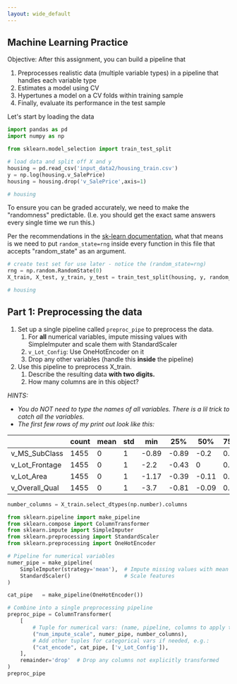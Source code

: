 ```yaml
---
layout: wide_default
---  
```

## Machine Learning Practice

Objective: After this assignment, you can build a pipeline that
1. Preprocesses realistic data (multiple variable types) in a pipeline that handles each variable type
1. Estimates a model using CV
1. Hypertunes a model on a CV folds within training sample
1. Finally, evaluate its performance in the test sample

Let's start by loading the data


```python
import pandas as pd
import numpy as np

from sklearn.model_selection import train_test_split

# load data and split off X and y
housing = pd.read_csv('input_data2/housing_train.csv')
y = np.log(housing.v_SalePrice)
housing = housing.drop('v_SalePrice',axis=1)
```


```python
# housing
```

To ensure you can be graded accurately, we need to make the "randomness" predictable. (I.e. you should get the exact same answers every single time we run this.)

Per the recommendations in the [sk-learn documentation](https://scikit-learn.org/stable/common_pitfalls.html#general-recommendations), what that means is we need to put `random_state=rng` inside every function in this file that accepts "random_state" as an argument.



```python
# create test set for use later - notice the (random_state=rng)
rng = np.random.RandomState(0)
X_train, X_test, y_train, y_test = train_test_split(housing, y, random_state=rng)
```


```python
# housing
```

## Part 1: Preprocessing the data

1. Set up a single pipeline called `preproc_pipe` to preprocess the data.
    1. For **all** numerical variables, impute missing values with SimpleImputer and scale them with StandardScaler
    1. `v_Lot_Config`: Use OneHotEncoder on it 
    1. Drop any other variables (handle this **inside** the pipeline)
1. Use this pipeline to preprocess X_train. 
    1. Describe the resulting data **with two digits.**
    1. How many columns are in this object?

_HINTS:_
- _You do NOT need to type the names of all variables. There is a lil trick to catch all the variables._
- _The first few rows of my print out look like this:_

| | count | mean | std | min  | 25%  | 50% |  75% |  max
| --- | --- | --- | ---  | ---  | --- |  --- |  --- |  ---
|  v_MS_SubClass | 1455 | 0 | 1 | -0.89 | -0.89 | -0.2 | 0.26 | 3.03
|  v_Lot_Frontage | 1455 | 0 | 1 | -2.2 | -0.43 | 0 | 0.39 | 11.07
|  v_Lot_Area  | 1455 | 0 | 1 | -1.17 | -0.39 | -0.11 | 0.19 | 20.68
| v_Overall_Qual | 1455 | 0 | 1 | -3.7 | -0.81 | -0.09 | 0.64 | 2.8


```python
number_columns = X_train.select_dtypes(np.number).columns
```


```python
from sklearn.pipeline import make_pipeline
from sklearn.compose import ColumnTransformer
from sklearn.impute import SimpleImputer
from sklearn.preprocessing import StandardScaler
from sklearn.preprocessing import OneHotEncoder

# Pipeline for numerical variables
numer_pipe = make_pipeline(
    SimpleImputer(strategy='mean'),  # Impute missing values with mean
    StandardScaler()                 # Scale features
)

cat_pipe   = make_pipeline(OneHotEncoder())

# Combine into a single preprocessing pipeline
preproc_pipe = ColumnTransformer(
    [
        # Tuple for numerical vars: (name, pipeline, columns to apply to)
        ("num_impute_scale", numer_pipe, number_columns),
        # Add other tuples for categorical vars if needed, e.g.:
        ("cat_encode", cat_pipe, ['v_Lot_Config']),
    ],
    remainder='drop'  # Drop any columns not explicitly transformed
)
preproc_pipe
```




<style>#sk-container-id-1 {color: black;}#sk-container-id-1 pre{padding: 0;}#sk-container-id-1 div.sk-toggleable {background-color: white;}#sk-container-id-1 label.sk-toggleable__label {cursor: pointer;display: block;width: 100%;margin-bottom: 0;padding: 0.3em;box-sizing: border-box;text-align: center;}#sk-container-id-1 label.sk-toggleable__label-arrow:before {content: "▸";float: left;margin-right: 0.25em;color: #696969;}#sk-container-id-1 label.sk-toggleable__label-arrow:hover:before {color: black;}#sk-container-id-1 div.sk-estimator:hover label.sk-toggleable__label-arrow:before {color: black;}#sk-container-id-1 div.sk-toggleable__content {max-height: 0;max-width: 0;overflow: hidden;text-align: left;background-color: #f0f8ff;}#sk-container-id-1 div.sk-toggleable__content pre {margin: 0.2em;color: black;border-radius: 0.25em;background-color: #f0f8ff;}#sk-container-id-1 input.sk-toggleable__control:checked~div.sk-toggleable__content {max-height: 200px;max-width: 100%;overflow: auto;}#sk-container-id-1 input.sk-toggleable__control:checked~label.sk-toggleable__label-arrow:before {content: "▾";}#sk-container-id-1 div.sk-estimator input.sk-toggleable__control:checked~label.sk-toggleable__label {background-color: #d4ebff;}#sk-container-id-1 div.sk-label input.sk-toggleable__control:checked~label.sk-toggleable__label {background-color: #d4ebff;}#sk-container-id-1 input.sk-hidden--visually {border: 0;clip: rect(1px 1px 1px 1px);clip: rect(1px, 1px, 1px, 1px);height: 1px;margin: -1px;overflow: hidden;padding: 0;position: absolute;width: 1px;}#sk-container-id-1 div.sk-estimator {font-family: monospace;background-color: #f0f8ff;border: 1px dotted black;border-radius: 0.25em;box-sizing: border-box;margin-bottom: 0.5em;}#sk-container-id-1 div.sk-estimator:hover {background-color: #d4ebff;}#sk-container-id-1 div.sk-parallel-item::after {content: "";width: 100%;border-bottom: 1px solid gray;flex-grow: 1;}#sk-container-id-1 div.sk-label:hover label.sk-toggleable__label {background-color: #d4ebff;}#sk-container-id-1 div.sk-serial::before {content: "";position: absolute;border-left: 1px solid gray;box-sizing: border-box;top: 0;bottom: 0;left: 50%;z-index: 0;}#sk-container-id-1 div.sk-serial {display: flex;flex-direction: column;align-items: center;background-color: white;padding-right: 0.2em;padding-left: 0.2em;position: relative;}#sk-container-id-1 div.sk-item {position: relative;z-index: 1;}#sk-container-id-1 div.sk-parallel {display: flex;align-items: stretch;justify-content: center;background-color: white;position: relative;}#sk-container-id-1 div.sk-item::before, #sk-container-id-1 div.sk-parallel-item::before {content: "";position: absolute;border-left: 1px solid gray;box-sizing: border-box;top: 0;bottom: 0;left: 50%;z-index: -1;}#sk-container-id-1 div.sk-parallel-item {display: flex;flex-direction: column;z-index: 1;position: relative;background-color: white;}#sk-container-id-1 div.sk-parallel-item:first-child::after {align-self: flex-end;width: 50%;}#sk-container-id-1 div.sk-parallel-item:last-child::after {align-self: flex-start;width: 50%;}#sk-container-id-1 div.sk-parallel-item:only-child::after {width: 0;}#sk-container-id-1 div.sk-dashed-wrapped {border: 1px dashed gray;margin: 0 0.4em 0.5em 0.4em;box-sizing: border-box;padding-bottom: 0.4em;background-color: white;}#sk-container-id-1 div.sk-label label {font-family: monospace;font-weight: bold;display: inline-block;line-height: 1.2em;}#sk-container-id-1 div.sk-label-container {text-align: center;}#sk-container-id-1 div.sk-container {/* jupyter's `normalize.less` sets `[hidden] { display: none; }` but bootstrap.min.css set `[hidden] { display: none !important; }` so we also need the `!important` here to be able to override the default hidden behavior on the sphinx rendered scikit-learn.org. See: https://github.com/scikit-learn/scikit-learn/issues/21755 */display: inline-block !important;position: relative;}#sk-container-id-1 div.sk-text-repr-fallback {display: none;}</style><div id="sk-container-id-1" class="sk-top-container"><div class="sk-text-repr-fallback"><pre>ColumnTransformer(transformers=[(&#x27;num_impute_scale&#x27;,
                                 Pipeline(steps=[(&#x27;simpleimputer&#x27;,
                                                  SimpleImputer()),
                                                 (&#x27;standardscaler&#x27;,
                                                  StandardScaler())]),
                                 Index([&#x27;v_MS_SubClass&#x27;, &#x27;v_Lot_Frontage&#x27;, &#x27;v_Lot_Area&#x27;, &#x27;v_Overall_Qual&#x27;,
       &#x27;v_Overall_Cond&#x27;, &#x27;v_Year_Built&#x27;, &#x27;v_Year_Remod/Add&#x27;, &#x27;v_Mas_Vnr_Area&#x27;,
       &#x27;v_BsmtFin_SF_1&#x27;, &#x27;v_BsmtFin_SF_2&#x27;, &#x27;v_Bsmt_Unf_SF&#x27;, &#x27;v_Total_Bsmt_SF&#x27;,
       &#x27;v_1...
       &#x27;v_Bedroom_AbvGr&#x27;, &#x27;v_Kitchen_AbvGr&#x27;, &#x27;v_TotRms_AbvGrd&#x27;, &#x27;v_Fireplaces&#x27;,
       &#x27;v_Garage_Yr_Blt&#x27;, &#x27;v_Garage_Cars&#x27;, &#x27;v_Garage_Area&#x27;, &#x27;v_Wood_Deck_SF&#x27;,
       &#x27;v_Open_Porch_SF&#x27;, &#x27;v_Enclosed_Porch&#x27;, &#x27;v_3Ssn_Porch&#x27;, &#x27;v_Screen_Porch&#x27;,
       &#x27;v_Pool_Area&#x27;, &#x27;v_Misc_Val&#x27;, &#x27;v_Mo_Sold&#x27;, &#x27;v_Yr_Sold&#x27;],
      dtype=&#x27;object&#x27;)),
                                (&#x27;cat_encode&#x27;,
                                 Pipeline(steps=[(&#x27;onehotencoder&#x27;,
                                                  OneHotEncoder())]),
                                 [&#x27;v_Lot_Config&#x27;])])</pre><b>In a Jupyter environment, please rerun this cell to show the HTML representation or trust the notebook. <br />On GitHub, the HTML representation is unable to render, please try loading this page with nbviewer.org.</b></div><div class="sk-container" hidden><div class="sk-item sk-dashed-wrapped"><div class="sk-label-container"><div class="sk-label sk-toggleable"><input class="sk-toggleable__control sk-hidden--visually" id="sk-estimator-id-1" type="checkbox" ><label for="sk-estimator-id-1" class="sk-toggleable__label sk-toggleable__label-arrow">ColumnTransformer</label><div class="sk-toggleable__content"><pre>ColumnTransformer(transformers=[(&#x27;num_impute_scale&#x27;,
                                 Pipeline(steps=[(&#x27;simpleimputer&#x27;,
                                                  SimpleImputer()),
                                                 (&#x27;standardscaler&#x27;,
                                                  StandardScaler())]),
                                 Index([&#x27;v_MS_SubClass&#x27;, &#x27;v_Lot_Frontage&#x27;, &#x27;v_Lot_Area&#x27;, &#x27;v_Overall_Qual&#x27;,
       &#x27;v_Overall_Cond&#x27;, &#x27;v_Year_Built&#x27;, &#x27;v_Year_Remod/Add&#x27;, &#x27;v_Mas_Vnr_Area&#x27;,
       &#x27;v_BsmtFin_SF_1&#x27;, &#x27;v_BsmtFin_SF_2&#x27;, &#x27;v_Bsmt_Unf_SF&#x27;, &#x27;v_Total_Bsmt_SF&#x27;,
       &#x27;v_1...
       &#x27;v_Bedroom_AbvGr&#x27;, &#x27;v_Kitchen_AbvGr&#x27;, &#x27;v_TotRms_AbvGrd&#x27;, &#x27;v_Fireplaces&#x27;,
       &#x27;v_Garage_Yr_Blt&#x27;, &#x27;v_Garage_Cars&#x27;, &#x27;v_Garage_Area&#x27;, &#x27;v_Wood_Deck_SF&#x27;,
       &#x27;v_Open_Porch_SF&#x27;, &#x27;v_Enclosed_Porch&#x27;, &#x27;v_3Ssn_Porch&#x27;, &#x27;v_Screen_Porch&#x27;,
       &#x27;v_Pool_Area&#x27;, &#x27;v_Misc_Val&#x27;, &#x27;v_Mo_Sold&#x27;, &#x27;v_Yr_Sold&#x27;],
      dtype=&#x27;object&#x27;)),
                                (&#x27;cat_encode&#x27;,
                                 Pipeline(steps=[(&#x27;onehotencoder&#x27;,
                                                  OneHotEncoder())]),
                                 [&#x27;v_Lot_Config&#x27;])])</pre></div></div></div><div class="sk-parallel"><div class="sk-parallel-item"><div class="sk-item"><div class="sk-label-container"><div class="sk-label sk-toggleable"><input class="sk-toggleable__control sk-hidden--visually" id="sk-estimator-id-2" type="checkbox" ><label for="sk-estimator-id-2" class="sk-toggleable__label sk-toggleable__label-arrow">num_impute_scale</label><div class="sk-toggleable__content"><pre>Index([&#x27;v_MS_SubClass&#x27;, &#x27;v_Lot_Frontage&#x27;, &#x27;v_Lot_Area&#x27;, &#x27;v_Overall_Qual&#x27;,
       &#x27;v_Overall_Cond&#x27;, &#x27;v_Year_Built&#x27;, &#x27;v_Year_Remod/Add&#x27;, &#x27;v_Mas_Vnr_Area&#x27;,
       &#x27;v_BsmtFin_SF_1&#x27;, &#x27;v_BsmtFin_SF_2&#x27;, &#x27;v_Bsmt_Unf_SF&#x27;, &#x27;v_Total_Bsmt_SF&#x27;,
       &#x27;v_1st_Flr_SF&#x27;, &#x27;v_2nd_Flr_SF&#x27;, &#x27;v_Low_Qual_Fin_SF&#x27;, &#x27;v_Gr_Liv_Area&#x27;,
       &#x27;v_Bsmt_Full_Bath&#x27;, &#x27;v_Bsmt_Half_Bath&#x27;, &#x27;v_Full_Bath&#x27;, &#x27;v_Half_Bath&#x27;,
       &#x27;v_Bedroom_AbvGr&#x27;, &#x27;v_Kitchen_AbvGr&#x27;, &#x27;v_TotRms_AbvGrd&#x27;, &#x27;v_Fireplaces&#x27;,
       &#x27;v_Garage_Yr_Blt&#x27;, &#x27;v_Garage_Cars&#x27;, &#x27;v_Garage_Area&#x27;, &#x27;v_Wood_Deck_SF&#x27;,
       &#x27;v_Open_Porch_SF&#x27;, &#x27;v_Enclosed_Porch&#x27;, &#x27;v_3Ssn_Porch&#x27;, &#x27;v_Screen_Porch&#x27;,
       &#x27;v_Pool_Area&#x27;, &#x27;v_Misc_Val&#x27;, &#x27;v_Mo_Sold&#x27;, &#x27;v_Yr_Sold&#x27;],
      dtype=&#x27;object&#x27;)</pre></div></div></div><div class="sk-serial"><div class="sk-item"><div class="sk-serial"><div class="sk-item"><div class="sk-estimator sk-toggleable"><input class="sk-toggleable__control sk-hidden--visually" id="sk-estimator-id-3" type="checkbox" ><label for="sk-estimator-id-3" class="sk-toggleable__label sk-toggleable__label-arrow">SimpleImputer</label><div class="sk-toggleable__content"><pre>SimpleImputer()</pre></div></div></div><div class="sk-item"><div class="sk-estimator sk-toggleable"><input class="sk-toggleable__control sk-hidden--visually" id="sk-estimator-id-4" type="checkbox" ><label for="sk-estimator-id-4" class="sk-toggleable__label sk-toggleable__label-arrow">StandardScaler</label><div class="sk-toggleable__content"><pre>StandardScaler()</pre></div></div></div></div></div></div></div></div><div class="sk-parallel-item"><div class="sk-item"><div class="sk-label-container"><div class="sk-label sk-toggleable"><input class="sk-toggleable__control sk-hidden--visually" id="sk-estimator-id-5" type="checkbox" ><label for="sk-estimator-id-5" class="sk-toggleable__label sk-toggleable__label-arrow">cat_encode</label><div class="sk-toggleable__content"><pre>[&#x27;v_Lot_Config&#x27;]</pre></div></div></div><div class="sk-serial"><div class="sk-item"><div class="sk-serial"><div class="sk-item"><div class="sk-estimator sk-toggleable"><input class="sk-toggleable__control sk-hidden--visually" id="sk-estimator-id-6" type="checkbox" ><label for="sk-estimator-id-6" class="sk-toggleable__label sk-toggleable__label-arrow">OneHotEncoder</label><div class="sk-toggleable__content"><pre>OneHotEncoder()</pre></div></div></div></div></div></div></div></div></div></div></div></div>




```python
from df_after_transform import df_after_transform

preproc_df = df_after_transform(preproc_pipe,X_train)
print(f'There are {preproc_df.shape[1]} columns in the preprocessed data.')
preproc_df.describe().T.round(2)
```

    There are 41 columns in the preprocessed data.





<div>
<style scoped>
    .dataframe tbody tr th:only-of-type {
        vertical-align: middle;
    }

    .dataframe tbody tr th {
        vertical-align: top;
    }

    .dataframe thead th {
        text-align: right;
    }
</style>
<table border="1" class="dataframe">
  <thead>
    <tr style="text-align: right;">
      <th></th>
      <th>count</th>
      <th>mean</th>
      <th>std</th>
      <th>min</th>
      <th>25%</th>
      <th>50%</th>
      <th>75%</th>
      <th>max</th>
    </tr>
  </thead>
  <tbody>
    <tr>
      <th>v_MS_SubClass</th>
      <td>1455.0</td>
      <td>0.00</td>
      <td>1.00</td>
      <td>-0.89</td>
      <td>-0.89</td>
      <td>-0.20</td>
      <td>0.26</td>
      <td>3.03</td>
    </tr>
    <tr>
      <th>v_Lot_Frontage</th>
      <td>1455.0</td>
      <td>0.00</td>
      <td>1.00</td>
      <td>-2.20</td>
      <td>-0.43</td>
      <td>0.00</td>
      <td>0.39</td>
      <td>11.07</td>
    </tr>
    <tr>
      <th>v_Lot_Area</th>
      <td>1455.0</td>
      <td>0.00</td>
      <td>1.00</td>
      <td>-1.17</td>
      <td>-0.39</td>
      <td>-0.11</td>
      <td>0.19</td>
      <td>20.68</td>
    </tr>
    <tr>
      <th>v_Overall_Qual</th>
      <td>1455.0</td>
      <td>0.00</td>
      <td>1.00</td>
      <td>-3.70</td>
      <td>-0.81</td>
      <td>-0.09</td>
      <td>0.64</td>
      <td>2.80</td>
    </tr>
    <tr>
      <th>v_Overall_Cond</th>
      <td>1455.0</td>
      <td>0.00</td>
      <td>1.00</td>
      <td>-4.30</td>
      <td>-0.53</td>
      <td>-0.53</td>
      <td>0.41</td>
      <td>3.24</td>
    </tr>
    <tr>
      <th>v_Year_Built</th>
      <td>1455.0</td>
      <td>-0.00</td>
      <td>1.00</td>
      <td>-3.08</td>
      <td>-0.62</td>
      <td>0.05</td>
      <td>0.98</td>
      <td>1.22</td>
    </tr>
    <tr>
      <th>v_Year_Remod/Add</th>
      <td>1455.0</td>
      <td>0.00</td>
      <td>1.00</td>
      <td>-1.63</td>
      <td>-0.91</td>
      <td>0.43</td>
      <td>0.96</td>
      <td>1.20</td>
    </tr>
    <tr>
      <th>v_Mas_Vnr_Area</th>
      <td>1455.0</td>
      <td>0.00</td>
      <td>1.00</td>
      <td>-0.57</td>
      <td>-0.57</td>
      <td>-0.57</td>
      <td>0.33</td>
      <td>7.87</td>
    </tr>
    <tr>
      <th>v_BsmtFin_SF_1</th>
      <td>1455.0</td>
      <td>0.00</td>
      <td>1.00</td>
      <td>-0.96</td>
      <td>-0.96</td>
      <td>-0.16</td>
      <td>0.65</td>
      <td>11.20</td>
    </tr>
    <tr>
      <th>v_BsmtFin_SF_2</th>
      <td>1455.0</td>
      <td>0.00</td>
      <td>1.00</td>
      <td>-0.29</td>
      <td>-0.29</td>
      <td>-0.29</td>
      <td>-0.29</td>
      <td>8.29</td>
    </tr>
    <tr>
      <th>v_Bsmt_Unf_SF</th>
      <td>1455.0</td>
      <td>0.00</td>
      <td>1.00</td>
      <td>-1.28</td>
      <td>-0.77</td>
      <td>-0.23</td>
      <td>0.55</td>
      <td>3.58</td>
    </tr>
    <tr>
      <th>v_Total_Bsmt_SF</th>
      <td>1455.0</td>
      <td>0.00</td>
      <td>1.00</td>
      <td>-2.39</td>
      <td>-0.59</td>
      <td>-0.14</td>
      <td>0.55</td>
      <td>11.35</td>
    </tr>
    <tr>
      <th>v_1st_Flr_SF</th>
      <td>1455.0</td>
      <td>-0.00</td>
      <td>1.00</td>
      <td>-2.07</td>
      <td>-0.68</td>
      <td>-0.19</td>
      <td>0.55</td>
      <td>9.76</td>
    </tr>
    <tr>
      <th>v_2nd_Flr_SF</th>
      <td>1455.0</td>
      <td>-0.00</td>
      <td>1.00</td>
      <td>-0.78</td>
      <td>-0.78</td>
      <td>-0.78</td>
      <td>0.85</td>
      <td>3.98</td>
    </tr>
    <tr>
      <th>v_Low_Qual_Fin_SF</th>
      <td>1455.0</td>
      <td>0.00</td>
      <td>1.00</td>
      <td>-0.09</td>
      <td>-0.09</td>
      <td>-0.09</td>
      <td>-0.09</td>
      <td>14.09</td>
    </tr>
    <tr>
      <th>v_Gr_Liv_Area</th>
      <td>1455.0</td>
      <td>-0.00</td>
      <td>1.00</td>
      <td>-2.23</td>
      <td>-0.72</td>
      <td>-0.14</td>
      <td>0.43</td>
      <td>7.82</td>
    </tr>
    <tr>
      <th>v_Bsmt_Full_Bath</th>
      <td>1455.0</td>
      <td>-0.00</td>
      <td>1.00</td>
      <td>-0.82</td>
      <td>-0.82</td>
      <td>-0.82</td>
      <td>1.11</td>
      <td>3.04</td>
    </tr>
    <tr>
      <th>v_Bsmt_Half_Bath</th>
      <td>1455.0</td>
      <td>-0.00</td>
      <td>1.00</td>
      <td>-0.24</td>
      <td>-0.24</td>
      <td>-0.24</td>
      <td>-0.24</td>
      <td>7.94</td>
    </tr>
    <tr>
      <th>v_Full_Bath</th>
      <td>1455.0</td>
      <td>0.00</td>
      <td>1.00</td>
      <td>-2.84</td>
      <td>-1.03</td>
      <td>0.78</td>
      <td>0.78</td>
      <td>2.59</td>
    </tr>
    <tr>
      <th>v_Half_Bath</th>
      <td>1455.0</td>
      <td>0.00</td>
      <td>1.00</td>
      <td>-0.76</td>
      <td>-0.76</td>
      <td>-0.76</td>
      <td>1.25</td>
      <td>3.26</td>
    </tr>
    <tr>
      <th>v_Bedroom_AbvGr</th>
      <td>1455.0</td>
      <td>0.00</td>
      <td>1.00</td>
      <td>-3.51</td>
      <td>-1.07</td>
      <td>0.15</td>
      <td>0.15</td>
      <td>6.24</td>
    </tr>
    <tr>
      <th>v_Kitchen_AbvGr</th>
      <td>1455.0</td>
      <td>-0.00</td>
      <td>1.00</td>
      <td>-5.17</td>
      <td>-0.19</td>
      <td>-0.19</td>
      <td>-0.19</td>
      <td>4.78</td>
    </tr>
    <tr>
      <th>v_TotRms_AbvGrd</th>
      <td>1455.0</td>
      <td>-0.00</td>
      <td>1.00</td>
      <td>-2.83</td>
      <td>-0.93</td>
      <td>-0.30</td>
      <td>0.33</td>
      <td>5.39</td>
    </tr>
    <tr>
      <th>v_Fireplaces</th>
      <td>1455.0</td>
      <td>-0.00</td>
      <td>1.00</td>
      <td>-0.94</td>
      <td>-0.94</td>
      <td>0.63</td>
      <td>0.63</td>
      <td>5.32</td>
    </tr>
    <tr>
      <th>v_Garage_Yr_Blt</th>
      <td>1455.0</td>
      <td>-0.00</td>
      <td>1.00</td>
      <td>-3.41</td>
      <td>-0.67</td>
      <td>0.00</td>
      <td>0.97</td>
      <td>1.22</td>
    </tr>
    <tr>
      <th>v_Garage_Cars</th>
      <td>1455.0</td>
      <td>-0.00</td>
      <td>1.00</td>
      <td>-2.34</td>
      <td>-1.03</td>
      <td>0.28</td>
      <td>0.28</td>
      <td>2.91</td>
    </tr>
    <tr>
      <th>v_Garage_Area</th>
      <td>1455.0</td>
      <td>-0.00</td>
      <td>1.00</td>
      <td>-2.20</td>
      <td>-0.69</td>
      <td>0.01</td>
      <td>0.46</td>
      <td>4.65</td>
    </tr>
    <tr>
      <th>v_Wood_Deck_SF</th>
      <td>1455.0</td>
      <td>0.00</td>
      <td>1.00</td>
      <td>-0.74</td>
      <td>-0.74</td>
      <td>-0.74</td>
      <td>0.59</td>
      <td>10.54</td>
    </tr>
    <tr>
      <th>v_Open_Porch_SF</th>
      <td>1455.0</td>
      <td>-0.00</td>
      <td>1.00</td>
      <td>-0.71</td>
      <td>-0.71</td>
      <td>-0.31</td>
      <td>0.32</td>
      <td>7.67</td>
    </tr>
    <tr>
      <th>v_Enclosed_Porch</th>
      <td>1455.0</td>
      <td>-0.00</td>
      <td>1.00</td>
      <td>-0.36</td>
      <td>-0.36</td>
      <td>-0.36</td>
      <td>-0.36</td>
      <td>9.33</td>
    </tr>
    <tr>
      <th>v_3Ssn_Porch</th>
      <td>1455.0</td>
      <td>0.00</td>
      <td>1.00</td>
      <td>-0.09</td>
      <td>-0.09</td>
      <td>-0.09</td>
      <td>-0.09</td>
      <td>19.74</td>
    </tr>
    <tr>
      <th>v_Screen_Porch</th>
      <td>1455.0</td>
      <td>-0.00</td>
      <td>1.00</td>
      <td>-0.29</td>
      <td>-0.29</td>
      <td>-0.29</td>
      <td>-0.29</td>
      <td>9.69</td>
    </tr>
    <tr>
      <th>v_Pool_Area</th>
      <td>1455.0</td>
      <td>-0.00</td>
      <td>1.00</td>
      <td>-0.08</td>
      <td>-0.08</td>
      <td>-0.08</td>
      <td>-0.08</td>
      <td>17.05</td>
    </tr>
    <tr>
      <th>v_Misc_Val</th>
      <td>1455.0</td>
      <td>-0.00</td>
      <td>1.00</td>
      <td>-0.09</td>
      <td>-0.09</td>
      <td>-0.09</td>
      <td>-0.09</td>
      <td>24.19</td>
    </tr>
    <tr>
      <th>v_Mo_Sold</th>
      <td>1455.0</td>
      <td>-0.00</td>
      <td>1.00</td>
      <td>-2.03</td>
      <td>-0.55</td>
      <td>-0.18</td>
      <td>0.56</td>
      <td>2.04</td>
    </tr>
    <tr>
      <th>v_Yr_Sold</th>
      <td>1455.0</td>
      <td>-0.00</td>
      <td>1.00</td>
      <td>-1.24</td>
      <td>-1.24</td>
      <td>0.00</td>
      <td>1.25</td>
      <td>1.25</td>
    </tr>
    <tr>
      <th>v_Lot_Config_Corner</th>
      <td>1455.0</td>
      <td>0.18</td>
      <td>0.38</td>
      <td>0.00</td>
      <td>0.00</td>
      <td>0.00</td>
      <td>0.00</td>
      <td>1.00</td>
    </tr>
    <tr>
      <th>v_Lot_Config_CulDSac</th>
      <td>1455.0</td>
      <td>0.06</td>
      <td>0.24</td>
      <td>0.00</td>
      <td>0.00</td>
      <td>0.00</td>
      <td>0.00</td>
      <td>1.00</td>
    </tr>
    <tr>
      <th>v_Lot_Config_FR2</th>
      <td>1455.0</td>
      <td>0.02</td>
      <td>0.15</td>
      <td>0.00</td>
      <td>0.00</td>
      <td>0.00</td>
      <td>0.00</td>
      <td>1.00</td>
    </tr>
    <tr>
      <th>v_Lot_Config_FR3</th>
      <td>1455.0</td>
      <td>0.01</td>
      <td>0.08</td>
      <td>0.00</td>
      <td>0.00</td>
      <td>0.00</td>
      <td>0.00</td>
      <td>1.00</td>
    </tr>
    <tr>
      <th>v_Lot_Config_Inside</th>
      <td>1455.0</td>
      <td>0.73</td>
      <td>0.44</td>
      <td>0.00</td>
      <td>0.00</td>
      <td>1.00</td>
      <td>1.00</td>
      <td>1.00</td>
    </tr>
  </tbody>
</table>
</div>



## Part 2: Estimating one model

_Note: A Lasso model is basically OLS, but it pushes some coefficients to zero. Read more in the `sklearn` User Guide._

1. Report the mean test score (**show 5 digits**) when you use cross validation on a Lasso Model (after using the preprocessor from Part 1) with
    - alpha = 0.3, 
    - CV uses 10 `KFold`s
    - R$^2$ scoring 
1. Now, still using CV with 10 `KFold`s and R$^2$ scoring, let's find the optimal alpha for the lasso model. You should optimize the alpha out to the exact fifth digit that yields the highest R2. 
    1. According to the CV function, what alpha leads to the highest _average_ R2 across the validation/test folds? (**Show 5 digits.**)
    1. What is the mean test score in the CV output for that alpha?  (**Show 5 digits.**)
    1. After fitting your optimal model on **all** of X_train, how many of the variables did it select? (Meaning: How many coefficients aren't zero?)
    3. After fitting your optimal model on **all** of X_train, report the 5 highest  _non-zero_ coefficients (Show the names of the variables and the value of the coefficients.)
    4. After fitting your optimal model on **all** of X_train, report the 5 lowest _non-zero_ coefficients (Show the names of the variables and the value of the coefficients.)
    5. After fitting your optimal model on **all** of X_train, now use your predicted coefficients on the test ("holdout") set! What's the R2?


```python
from sklearn.model_selection import KFold, cross_validate, GridSearchCV
from sklearn.pipeline import Pipeline
from sklearn.linear_model import Lasso

lasso_pipe = Pipeline([
    ('preprocessor', preproc_pipe),  
    ('model', Lasso(alpha=0.3))     #Alpha = 0.3
])

#10-fold cross-validation with R2 scoring
scores = cross_validate(lasso_pipe,
                       X_train, 
                       y_train,
                       cv=10,              
                       scoring='r2',        
                       return_train_score=False)  

mean_test_score = np.mean(scores['test_score'])
print(f"Mean test R² score: {mean_test_score:.5f}")
```

    Mean test R² score: 0.08666



```python
lasso_pipe = Pipeline([
    ('preprocessor', preproc_pipe),  
    ('model', Lasso(max_iter=10000)) 
])

alphas = np.logspace(-4, 2, 1000)  

# Grid search
grid_search = GridSearchCV(
    estimator=lasso_pipe,
    param_grid={'model__alpha': alphas},
    cv=10,
    scoring='r2',
    n_jobs=-1  
)

# Fit the grid search
grid_search.fit(X_train, y_train)

best_alpha = grid_search.best_params_['model__alpha']
best_score = grid_search.best_score_

print(f"Alpha: {best_alpha:.5f}")
print(f"Mean test R² score at optimal alpha: {best_score:.5f}")
```

    Alpha: 0.00769
    Mean test R² score at optimal alpha: 0.83108



```python
#Make and fit pipeline
optimal_lasso = Pipeline([
    ('preprocessor', preproc_pipe), 
    ('model', Lasso(alpha=best_alpha, max_iter=10000))  # Useb optimal alpha
])

optimal_lasso.fit(X_train, y_train)
# Get coefficients from Lasso
lasso_coefs = optimal_lasso.named_steps['model'].coef_

# Count non-zero coefficients
num_selected_vars = np.sum(lasso_coefs != 0)

print(f"Number of Non-Zero Variables: {num_selected_vars}")
```

    Number of Non-Zero Variables: 21



```python
# Optimal model from the pipeline
optimal_model = optimal_lasso.named_steps['model']
feature_names = optimal_lasso.named_steps['preprocessor'].get_feature_names_out()

# Df with the coefficients
coef_df = pd.DataFrame({
    'feature': feature_names,
    'coefficient': optimal_model.coef_
})

# Filter for top 5 non-zero coefficients 
non_zero_coefs = coef_df[coef_df['coefficient'] != 0].copy()
non_zero_coefs['abs_coef'] = non_zero_coefs['coefficient'].abs()
top_5 = non_zero_coefs.sort_values('abs_coef', ascending=False).head(5)

print("5 highest non-zero coefficients:")
top_5.apply(lambda row: print(f"{row['feature']}: {row['coefficient']:.5f}"), axis=1)
```

    5 highest non-zero coefficients:
    num_impute_scale__v_Overall_Qual: 0.13445
    num_impute_scale__v_Gr_Liv_Area: 0.09828
    num_impute_scale__v_Year_Built: 0.06629
    num_impute_scale__v_Garage_Cars: 0.04761
    num_impute_scale__v_Overall_Cond: 0.03576





    3     None
    15    None
    5     None
    25    None
    4     None
    dtype: object




```python
# Filter for bottom 5 non-zero coefficients 
bottom_5 = (coef_df[coef_df['coefficient'] != 0]
            .assign(abs_coef=lambda df: df['coefficient'].abs())
            .nsmallest(5, 'abs_coef'))

print("5 smallest non-zero coefficients:")
bottom_5.apply(lambda row: print(f"{row['feature']}: {row['coefficient']:.5f}"), axis=1)
```

    5 smallest non-zero coefficients:
    num_impute_scale__v_Pool_Area: -0.00246
    num_impute_scale__v_Bedroom_AbvGr: 0.00395
    num_impute_scale__v_Kitchen_AbvGr: -0.00403
    num_impute_scale__v_BsmtFin_SF_1: 0.00427
    num_impute_scale__v_1st_Flr_SF: 0.00507





    32    None
    20    None
    21    None
    8     None
    12    None
    dtype: object




```python
best_model = grid_search.best_estimator_

# Refit the data
best_model.fit(X_train, y_train)

test_r2 = best_model.score(X_test, y_test)
print(f"R² score: {test_r2:.5f}")

```

    R² score: 0.86548


## Part 3: Optimizing and estimating your own model

You can walk! Let's try to run! The next skill level is trying more models and picking your favorite. 

Read this whole section before starting!  

1. Output 1: Build a pipeline with these 3 steps and **display the pipeline** 
    1. step 1: preprocessing: possible preprocessing things you can try include imputation, scaling numerics, outlier handling, encoding categoricals, and feature creation (polynomial transformations / interactions) 
    1. step 2: feature "selection": [Either selectKbest, RFEcv, or PCA](https://scikit-learn.org/stable/modules/feature_selection.html#feature-selection)
    1. step 3: model estimation: [e.g. a linear model](https://scikit-learn.org/stable/modules/classes.html#module-sklearn.linear_model) or an [ensemble model like HistGradientBoostingRegressor](https://scikit-learn.org/stable/modules/ensemble.html#histogram-based-gradient-boosting)
1. Pick two hyperparameters to optimize: Both of the hyperparameters you optimize should be **numeric** in nature (i.e. not median vs mean in the imputation step). Pick parameters you think will matter the most to improve predictions. 
    - Put those parameters into a grid search and run it. 
1. Output 2: Describe what each of the two parameters you chose is/does, and why you thought it was important/useful to optimize it.
1. Output 3: Plot the average (on the y-axis) and STD (on the x-axis) of the CV test scores from your grid search for 25+ models you've considered. Highlight in red the dot corresponding to the model **you** prefer from this set of options, and **in the figure somewhere,** list the parameters that red dot's model uses. 
    - Your plot should show at least 25 _**total**_ combinations.
    - You'll try far more than 25 combinations to find your preferred model. You don't need to report them all.
1. Output 4: Tell us the set of possible values for each parameter that were reported in the last figure.
    - For example: "Param 1 could be 0.1, 0.2, 0.3, 0.4, and 0.5. Param 2 could be 0.1, 0.2, 0.3, 0.4, and 0.5." Note: Use the name of the parameter in your write up, don't call it "Param 1".
    - Adjust your gridsearch as needed so that your preferred model doesn't use a hyperparameter whose value is the lowest or highest possible value for that parameter. Meaning: If the optimal is at the high or low end for a parameter, you've _probably_ not optimized it!
1. Output 5: Fit your pipeline on all of X_train using the optimal parameters you just found. Now use your predicted coefficients on the test ("holdout") set! **What's the R2 in the holdout sample with your optimized pipeline?**


```python
from sklearn.pipeline import Pipeline
from sklearn.compose import ColumnTransformer
from sklearn.impute import SimpleImputer
from sklearn.preprocessing import StandardScaler, OneHotEncoder
from sklearn.feature_selection import SelectKBest, f_regression, VarianceThreshold
from sklearn.linear_model import Ridge
from sklearn.model_selection import GridSearchCV
from sklearn import set_config

set_config(display='diagram')

numeric_features = X_train.select_dtypes(include=['int64', 'float64']).columns
categorical_features = X_train.select_dtypes(include=['object', 'category']).columns

# Preprocessing 
numeric_transformer = Pipeline(steps=[
    ('imputer', SimpleImputer(strategy='median')),# Numeric imputation
    ('scaler', StandardScaler()) # Numeric scaling
])

categorical_transformer = Pipeline(steps=[
    ('imputer', SimpleImputer(strategy='most_frequent')), # Categorical imputation
    ('encoder', OneHotEncoder(handle_unknown='ignore')) # Categorical encoding
])


preprocessor = ColumnTransformer(
    transformers=[
        ('num', numeric_transformer, numeric_features),
        ('cat', categorical_transformer, categorical_features)
    ])

# Create pipeline
pipe = Pipeline([
    ('preprocessor', preprocessor),
    ('constant_filter', VarianceThreshold(threshold=0.01)),
    ('feature_selection', SelectKBest(score_func=f_regression)),
    ('estimator', Ridge())
])

display(pipe)

# Create GridSearchCV 
grid_search = GridSearchCV(
    estimator=pipe,
    param_grid={},  
    cv=5,
    scoring='r2',
    n_jobs=-1,
    verbose=1
)
#Uses cross validation
grid_search.fit(X_train, y_train)

# Results
print(f"Average CV R2: {grid_search.best_score_:.5f}")
```


<style>#sk-container-id-2 {color: black;}#sk-container-id-2 pre{padding: 0;}#sk-container-id-2 div.sk-toggleable {background-color: white;}#sk-container-id-2 label.sk-toggleable__label {cursor: pointer;display: block;width: 100%;margin-bottom: 0;padding: 0.3em;box-sizing: border-box;text-align: center;}#sk-container-id-2 label.sk-toggleable__label-arrow:before {content: "▸";float: left;margin-right: 0.25em;color: #696969;}#sk-container-id-2 label.sk-toggleable__label-arrow:hover:before {color: black;}#sk-container-id-2 div.sk-estimator:hover label.sk-toggleable__label-arrow:before {color: black;}#sk-container-id-2 div.sk-toggleable__content {max-height: 0;max-width: 0;overflow: hidden;text-align: left;background-color: #f0f8ff;}#sk-container-id-2 div.sk-toggleable__content pre {margin: 0.2em;color: black;border-radius: 0.25em;background-color: #f0f8ff;}#sk-container-id-2 input.sk-toggleable__control:checked~div.sk-toggleable__content {max-height: 200px;max-width: 100%;overflow: auto;}#sk-container-id-2 input.sk-toggleable__control:checked~label.sk-toggleable__label-arrow:before {content: "▾";}#sk-container-id-2 div.sk-estimator input.sk-toggleable__control:checked~label.sk-toggleable__label {background-color: #d4ebff;}#sk-container-id-2 div.sk-label input.sk-toggleable__control:checked~label.sk-toggleable__label {background-color: #d4ebff;}#sk-container-id-2 input.sk-hidden--visually {border: 0;clip: rect(1px 1px 1px 1px);clip: rect(1px, 1px, 1px, 1px);height: 1px;margin: -1px;overflow: hidden;padding: 0;position: absolute;width: 1px;}#sk-container-id-2 div.sk-estimator {font-family: monospace;background-color: #f0f8ff;border: 1px dotted black;border-radius: 0.25em;box-sizing: border-box;margin-bottom: 0.5em;}#sk-container-id-2 div.sk-estimator:hover {background-color: #d4ebff;}#sk-container-id-2 div.sk-parallel-item::after {content: "";width: 100%;border-bottom: 1px solid gray;flex-grow: 1;}#sk-container-id-2 div.sk-label:hover label.sk-toggleable__label {background-color: #d4ebff;}#sk-container-id-2 div.sk-serial::before {content: "";position: absolute;border-left: 1px solid gray;box-sizing: border-box;top: 0;bottom: 0;left: 50%;z-index: 0;}#sk-container-id-2 div.sk-serial {display: flex;flex-direction: column;align-items: center;background-color: white;padding-right: 0.2em;padding-left: 0.2em;position: relative;}#sk-container-id-2 div.sk-item {position: relative;z-index: 1;}#sk-container-id-2 div.sk-parallel {display: flex;align-items: stretch;justify-content: center;background-color: white;position: relative;}#sk-container-id-2 div.sk-item::before, #sk-container-id-2 div.sk-parallel-item::before {content: "";position: absolute;border-left: 1px solid gray;box-sizing: border-box;top: 0;bottom: 0;left: 50%;z-index: -1;}#sk-container-id-2 div.sk-parallel-item {display: flex;flex-direction: column;z-index: 1;position: relative;background-color: white;}#sk-container-id-2 div.sk-parallel-item:first-child::after {align-self: flex-end;width: 50%;}#sk-container-id-2 div.sk-parallel-item:last-child::after {align-self: flex-start;width: 50%;}#sk-container-id-2 div.sk-parallel-item:only-child::after {width: 0;}#sk-container-id-2 div.sk-dashed-wrapped {border: 1px dashed gray;margin: 0 0.4em 0.5em 0.4em;box-sizing: border-box;padding-bottom: 0.4em;background-color: white;}#sk-container-id-2 div.sk-label label {font-family: monospace;font-weight: bold;display: inline-block;line-height: 1.2em;}#sk-container-id-2 div.sk-label-container {text-align: center;}#sk-container-id-2 div.sk-container {/* jupyter's `normalize.less` sets `[hidden] { display: none; }` but bootstrap.min.css set `[hidden] { display: none !important; }` so we also need the `!important` here to be able to override the default hidden behavior on the sphinx rendered scikit-learn.org. See: https://github.com/scikit-learn/scikit-learn/issues/21755 */display: inline-block !important;position: relative;}#sk-container-id-2 div.sk-text-repr-fallback {display: none;}</style><div id="sk-container-id-2" class="sk-top-container"><div class="sk-text-repr-fallback"><pre>Pipeline(steps=[(&#x27;preprocessor&#x27;,
                 ColumnTransformer(transformers=[(&#x27;num&#x27;,
                                                  Pipeline(steps=[(&#x27;imputer&#x27;,
                                                                   SimpleImputer(strategy=&#x27;median&#x27;)),
                                                                  (&#x27;scaler&#x27;,
                                                                   StandardScaler())]),
                                                  Index([&#x27;v_MS_SubClass&#x27;, &#x27;v_Lot_Frontage&#x27;, &#x27;v_Lot_Area&#x27;, &#x27;v_Overall_Qual&#x27;,
       &#x27;v_Overall_Cond&#x27;, &#x27;v_Year_Built&#x27;, &#x27;v_Year_Remod/Add&#x27;, &#x27;v_Mas_Vnr_Area&#x27;,
       &#x27;v_BsmtFin_SF_1&#x27;, &#x27;v_BsmtFin_SF_2&#x27;, &#x27;v_Bsmt_Unf_SF&#x27;,...
       &#x27;v_Fireplace_Qu&#x27;, &#x27;v_Garage_Type&#x27;, &#x27;v_Garage_Finish&#x27;, &#x27;v_Garage_Qual&#x27;,
       &#x27;v_Garage_Cond&#x27;, &#x27;v_Paved_Drive&#x27;, &#x27;v_Pool_QC&#x27;, &#x27;v_Fence&#x27;,
       &#x27;v_Misc_Feature&#x27;, &#x27;v_Sale_Type&#x27;, &#x27;v_Sale_Condition&#x27;],
      dtype=&#x27;object&#x27;))])),
                (&#x27;constant_filter&#x27;, VarianceThreshold(threshold=0.01)),
                (&#x27;feature_selection&#x27;,
                 SelectKBest(score_func=&lt;function f_regression at 0x151e3b240&gt;)),
                (&#x27;estimator&#x27;, Ridge())])</pre><b>In a Jupyter environment, please rerun this cell to show the HTML representation or trust the notebook. <br />On GitHub, the HTML representation is unable to render, please try loading this page with nbviewer.org.</b></div><div class="sk-container" hidden><div class="sk-item sk-dashed-wrapped"><div class="sk-label-container"><div class="sk-label sk-toggleable"><input class="sk-toggleable__control sk-hidden--visually" id="sk-estimator-id-7" type="checkbox" ><label for="sk-estimator-id-7" class="sk-toggleable__label sk-toggleable__label-arrow">Pipeline</label><div class="sk-toggleable__content"><pre>Pipeline(steps=[(&#x27;preprocessor&#x27;,
                 ColumnTransformer(transformers=[(&#x27;num&#x27;,
                                                  Pipeline(steps=[(&#x27;imputer&#x27;,
                                                                   SimpleImputer(strategy=&#x27;median&#x27;)),
                                                                  (&#x27;scaler&#x27;,
                                                                   StandardScaler())]),
                                                  Index([&#x27;v_MS_SubClass&#x27;, &#x27;v_Lot_Frontage&#x27;, &#x27;v_Lot_Area&#x27;, &#x27;v_Overall_Qual&#x27;,
       &#x27;v_Overall_Cond&#x27;, &#x27;v_Year_Built&#x27;, &#x27;v_Year_Remod/Add&#x27;, &#x27;v_Mas_Vnr_Area&#x27;,
       &#x27;v_BsmtFin_SF_1&#x27;, &#x27;v_BsmtFin_SF_2&#x27;, &#x27;v_Bsmt_Unf_SF&#x27;,...
       &#x27;v_Fireplace_Qu&#x27;, &#x27;v_Garage_Type&#x27;, &#x27;v_Garage_Finish&#x27;, &#x27;v_Garage_Qual&#x27;,
       &#x27;v_Garage_Cond&#x27;, &#x27;v_Paved_Drive&#x27;, &#x27;v_Pool_QC&#x27;, &#x27;v_Fence&#x27;,
       &#x27;v_Misc_Feature&#x27;, &#x27;v_Sale_Type&#x27;, &#x27;v_Sale_Condition&#x27;],
      dtype=&#x27;object&#x27;))])),
                (&#x27;constant_filter&#x27;, VarianceThreshold(threshold=0.01)),
                (&#x27;feature_selection&#x27;,
                 SelectKBest(score_func=&lt;function f_regression at 0x151e3b240&gt;)),
                (&#x27;estimator&#x27;, Ridge())])</pre></div></div></div><div class="sk-serial"><div class="sk-item sk-dashed-wrapped"><div class="sk-label-container"><div class="sk-label sk-toggleable"><input class="sk-toggleable__control sk-hidden--visually" id="sk-estimator-id-8" type="checkbox" ><label for="sk-estimator-id-8" class="sk-toggleable__label sk-toggleable__label-arrow">preprocessor: ColumnTransformer</label><div class="sk-toggleable__content"><pre>ColumnTransformer(transformers=[(&#x27;num&#x27;,
                                 Pipeline(steps=[(&#x27;imputer&#x27;,
                                                  SimpleImputer(strategy=&#x27;median&#x27;)),
                                                 (&#x27;scaler&#x27;, StandardScaler())]),
                                 Index([&#x27;v_MS_SubClass&#x27;, &#x27;v_Lot_Frontage&#x27;, &#x27;v_Lot_Area&#x27;, &#x27;v_Overall_Qual&#x27;,
       &#x27;v_Overall_Cond&#x27;, &#x27;v_Year_Built&#x27;, &#x27;v_Year_Remod/Add&#x27;, &#x27;v_Mas_Vnr_Area&#x27;,
       &#x27;v_BsmtFin_SF_1&#x27;, &#x27;v_BsmtFin_SF_2&#x27;, &#x27;v_Bsmt_Unf_SF&#x27;, &#x27;v_Total_Bsmt_SF&#x27;,
       &#x27;v_1st_Flr_SF&#x27;...
       &#x27;v_Foundation&#x27;, &#x27;v_Bsmt_Qual&#x27;, &#x27;v_Bsmt_Cond&#x27;, &#x27;v_Bsmt_Exposure&#x27;,
       &#x27;v_BsmtFin_Type_1&#x27;, &#x27;v_BsmtFin_Type_2&#x27;, &#x27;v_Heating&#x27;, &#x27;v_Heating_QC&#x27;,
       &#x27;v_Central_Air&#x27;, &#x27;v_Electrical&#x27;, &#x27;v_Kitchen_Qual&#x27;, &#x27;v_Functional&#x27;,
       &#x27;v_Fireplace_Qu&#x27;, &#x27;v_Garage_Type&#x27;, &#x27;v_Garage_Finish&#x27;, &#x27;v_Garage_Qual&#x27;,
       &#x27;v_Garage_Cond&#x27;, &#x27;v_Paved_Drive&#x27;, &#x27;v_Pool_QC&#x27;, &#x27;v_Fence&#x27;,
       &#x27;v_Misc_Feature&#x27;, &#x27;v_Sale_Type&#x27;, &#x27;v_Sale_Condition&#x27;],
      dtype=&#x27;object&#x27;))])</pre></div></div></div><div class="sk-parallel"><div class="sk-parallel-item"><div class="sk-item"><div class="sk-label-container"><div class="sk-label sk-toggleable"><input class="sk-toggleable__control sk-hidden--visually" id="sk-estimator-id-9" type="checkbox" ><label for="sk-estimator-id-9" class="sk-toggleable__label sk-toggleable__label-arrow">num</label><div class="sk-toggleable__content"><pre>Index([&#x27;v_MS_SubClass&#x27;, &#x27;v_Lot_Frontage&#x27;, &#x27;v_Lot_Area&#x27;, &#x27;v_Overall_Qual&#x27;,
       &#x27;v_Overall_Cond&#x27;, &#x27;v_Year_Built&#x27;, &#x27;v_Year_Remod/Add&#x27;, &#x27;v_Mas_Vnr_Area&#x27;,
       &#x27;v_BsmtFin_SF_1&#x27;, &#x27;v_BsmtFin_SF_2&#x27;, &#x27;v_Bsmt_Unf_SF&#x27;, &#x27;v_Total_Bsmt_SF&#x27;,
       &#x27;v_1st_Flr_SF&#x27;, &#x27;v_2nd_Flr_SF&#x27;, &#x27;v_Low_Qual_Fin_SF&#x27;, &#x27;v_Gr_Liv_Area&#x27;,
       &#x27;v_Bsmt_Full_Bath&#x27;, &#x27;v_Bsmt_Half_Bath&#x27;, &#x27;v_Full_Bath&#x27;, &#x27;v_Half_Bath&#x27;,
       &#x27;v_Bedroom_AbvGr&#x27;, &#x27;v_Kitchen_AbvGr&#x27;, &#x27;v_TotRms_AbvGrd&#x27;, &#x27;v_Fireplaces&#x27;,
       &#x27;v_Garage_Yr_Blt&#x27;, &#x27;v_Garage_Cars&#x27;, &#x27;v_Garage_Area&#x27;, &#x27;v_Wood_Deck_SF&#x27;,
       &#x27;v_Open_Porch_SF&#x27;, &#x27;v_Enclosed_Porch&#x27;, &#x27;v_3Ssn_Porch&#x27;, &#x27;v_Screen_Porch&#x27;,
       &#x27;v_Pool_Area&#x27;, &#x27;v_Misc_Val&#x27;, &#x27;v_Mo_Sold&#x27;, &#x27;v_Yr_Sold&#x27;],
      dtype=&#x27;object&#x27;)</pre></div></div></div><div class="sk-serial"><div class="sk-item"><div class="sk-serial"><div class="sk-item"><div class="sk-estimator sk-toggleable"><input class="sk-toggleable__control sk-hidden--visually" id="sk-estimator-id-10" type="checkbox" ><label for="sk-estimator-id-10" class="sk-toggleable__label sk-toggleable__label-arrow">SimpleImputer</label><div class="sk-toggleable__content"><pre>SimpleImputer(strategy=&#x27;median&#x27;)</pre></div></div></div><div class="sk-item"><div class="sk-estimator sk-toggleable"><input class="sk-toggleable__control sk-hidden--visually" id="sk-estimator-id-11" type="checkbox" ><label for="sk-estimator-id-11" class="sk-toggleable__label sk-toggleable__label-arrow">StandardScaler</label><div class="sk-toggleable__content"><pre>StandardScaler()</pre></div></div></div></div></div></div></div></div><div class="sk-parallel-item"><div class="sk-item"><div class="sk-label-container"><div class="sk-label sk-toggleable"><input class="sk-toggleable__control sk-hidden--visually" id="sk-estimator-id-12" type="checkbox" ><label for="sk-estimator-id-12" class="sk-toggleable__label sk-toggleable__label-arrow">cat</label><div class="sk-toggleable__content"><pre>Index([&#x27;parcel&#x27;, &#x27;v_MS_Zoning&#x27;, &#x27;v_Street&#x27;, &#x27;v_Alley&#x27;, &#x27;v_Lot_Shape&#x27;,
       &#x27;v_Land_Contour&#x27;, &#x27;v_Utilities&#x27;, &#x27;v_Lot_Config&#x27;, &#x27;v_Land_Slope&#x27;,
       &#x27;v_Neighborhood&#x27;, &#x27;v_Condition_1&#x27;, &#x27;v_Condition_2&#x27;, &#x27;v_Bldg_Type&#x27;,
       &#x27;v_House_Style&#x27;, &#x27;v_Roof_Style&#x27;, &#x27;v_Roof_Matl&#x27;, &#x27;v_Exterior_1st&#x27;,
       &#x27;v_Exterior_2nd&#x27;, &#x27;v_Mas_Vnr_Type&#x27;, &#x27;v_Exter_Qual&#x27;, &#x27;v_Exter_Cond&#x27;,
       &#x27;v_Foundation&#x27;, &#x27;v_Bsmt_Qual&#x27;, &#x27;v_Bsmt_Cond&#x27;, &#x27;v_Bsmt_Exposure&#x27;,
       &#x27;v_BsmtFin_Type_1&#x27;, &#x27;v_BsmtFin_Type_2&#x27;, &#x27;v_Heating&#x27;, &#x27;v_Heating_QC&#x27;,
       &#x27;v_Central_Air&#x27;, &#x27;v_Electrical&#x27;, &#x27;v_Kitchen_Qual&#x27;, &#x27;v_Functional&#x27;,
       &#x27;v_Fireplace_Qu&#x27;, &#x27;v_Garage_Type&#x27;, &#x27;v_Garage_Finish&#x27;, &#x27;v_Garage_Qual&#x27;,
       &#x27;v_Garage_Cond&#x27;, &#x27;v_Paved_Drive&#x27;, &#x27;v_Pool_QC&#x27;, &#x27;v_Fence&#x27;,
       &#x27;v_Misc_Feature&#x27;, &#x27;v_Sale_Type&#x27;, &#x27;v_Sale_Condition&#x27;],
      dtype=&#x27;object&#x27;)</pre></div></div></div><div class="sk-serial"><div class="sk-item"><div class="sk-serial"><div class="sk-item"><div class="sk-estimator sk-toggleable"><input class="sk-toggleable__control sk-hidden--visually" id="sk-estimator-id-13" type="checkbox" ><label for="sk-estimator-id-13" class="sk-toggleable__label sk-toggleable__label-arrow">SimpleImputer</label><div class="sk-toggleable__content"><pre>SimpleImputer(strategy=&#x27;most_frequent&#x27;)</pre></div></div></div><div class="sk-item"><div class="sk-estimator sk-toggleable"><input class="sk-toggleable__control sk-hidden--visually" id="sk-estimator-id-14" type="checkbox" ><label for="sk-estimator-id-14" class="sk-toggleable__label sk-toggleable__label-arrow">OneHotEncoder</label><div class="sk-toggleable__content"><pre>OneHotEncoder(handle_unknown=&#x27;ignore&#x27;)</pre></div></div></div></div></div></div></div></div></div></div><div class="sk-item"><div class="sk-estimator sk-toggleable"><input class="sk-toggleable__control sk-hidden--visually" id="sk-estimator-id-15" type="checkbox" ><label for="sk-estimator-id-15" class="sk-toggleable__label sk-toggleable__label-arrow">VarianceThreshold</label><div class="sk-toggleable__content"><pre>VarianceThreshold(threshold=0.01)</pre></div></div></div><div class="sk-item"><div class="sk-estimator sk-toggleable"><input class="sk-toggleable__control sk-hidden--visually" id="sk-estimator-id-16" type="checkbox" ><label for="sk-estimator-id-16" class="sk-toggleable__label sk-toggleable__label-arrow">SelectKBest</label><div class="sk-toggleable__content"><pre>SelectKBest(score_func=&lt;function f_regression at 0x151e3b240&gt;)</pre></div></div></div><div class="sk-item"><div class="sk-estimator sk-toggleable"><input class="sk-toggleable__control sk-hidden--visually" id="sk-estimator-id-17" type="checkbox" ><label for="sk-estimator-id-17" class="sk-toggleable__label sk-toggleable__label-arrow">Ridge</label><div class="sk-toggleable__content"><pre>Ridge()</pre></div></div></div></div></div></div></div>


    Fitting 5 folds for each of 1 candidates, totalling 5 fits
    Average CV R2: 0.80706



```python
import warnings 

# parameter grid with two important numeric hyperparameters
param_grid = {
    'feature_selection__k': [10, 20, 30, 40, 50, 60, 70, 80, 90, 100],  
    'estimator__alpha': [0.0001, 0.001, 0.01, 0.1, 1.0, 10.0, 100.0, 1000.0] 
}

# GridSearchCV 
with warnings.catch_warnings():# Gets rid of warnings
    warnings.simplefilter("ignore")
    grid_search = GridSearchCV(
        pipe,
        param_grid=param_grid,
        cv=5,
        scoring='r2',
        n_jobs=-1,
        verbose=1
    )
    grid_search.fit(X_train, y_train)

print(f"Best parameters: {grid_search.best_params_}")
print(f"Best R2 score: {grid_search.best_score_:.5f}")
```

    Fitting 5 folds for each of 80 candidates, totalling 400 fits
    Best parameters: {'estimator__alpha': 10.0, 'feature_selection__k': 100}
    Best R2 score: 0.86210


## Parameters
1. feature_selection__k 
    - Controls which features are used by SelectKBest 
    -  Ensures that only the k features with the highest scores according to the f_regression metric are included
    - Increases training speed by reducing the amount of features
2. estimator__alpha 
    - Controls how those features are weighted
    - Prevents overfitting with large coefficients
    - Finds optimal alpha for the model


```python
import matplotlib.pyplot as plt


# Convert grid search to a df
cv_results = pd.DataFrame(grid_search.cv_results_)

# Filter for 25+ combinations
plot_results = cv_results.sort_values('mean_test_score', ascending=False).head(25)

plt.figure(figsize=(12, 8))

plt.scatter(plot_results['std_test_score'], 
            plot_results['mean_test_score'],
            alpha=0.6, s=100, label='All Models')

best_idx = plot_results['mean_test_score'].idxmax()
plt.scatter(plot_results.loc[best_idx, 'std_test_score'],
            plot_results.loc[best_idx, 'mean_test_score'],
            color='red', s=200, label='Best Model')

plt.xlabel('Standard Deviation of CV Scores', fontsize=12)
plt.ylabel('Average CV Score', fontsize=12)
plt.title('Model Performance', fontsize=14)
plt.grid(True, alpha=0.3)
plt.legend()
plt.tight_layout()
plt.show()
```


    
![png](output_24_0.png)
    



```python
print("Previous Paramenters:")
print(f"feature_selection__k could be: {', '.join(map(str, [10, 20, 30, 40, 50, 60, 70, 80, 90, 100]))}")
print(f"estimator__alpha could be: {', '.join(map(str, [0.0001, 0.001, 0.01, 0.1, 1.0, 10.0, 100.0, 1000.0]))}")

# Adjusted parameter grids
k_values = [10, 20, 30, 40, 50, 60, 70, 80, 90, 100]
alpha_values = [0.0001, 0.001, 0.01, 0.1, 1.0, 10.0, 100.0, 1000.0]

# Adjusts feature_selection__k
adjusted_k = k_values + [5, 15] * (grid_search.best_params_['feature_selection__k'] == min(k_values)) + [110, 120] * (grid_search.best_params_['feature_selection__k'] == max(k_values))

# Adjusts estimator__alpha
adjusted_alpha = alpha_values + [0.00001, 0.00005] * (grid_search.best_params_['estimator__alpha'] == min(alpha_values)) + [5000.0, 10000.0] * (grid_search.best_params_['estimator__alpha'] == max(alpha_values))

print("Adjusted Parameters")
print(f"feature_selection__k could be: {', '.join(map(str, adjusted_k))}")
print(f"estimator__alpha could be: {', '.join(map(str, adjusted_alpha))}")

# Update grid search
grid_search.set_params(param_grid={
    'feature_selection__k': adjusted_k,
    'estimator__alpha': adjusted_alpha
})
grid_search.fit(X_train, y_train)
```

    Previous Paramenters:
    feature_selection__k could be: 10, 20, 30, 40, 50, 60, 70, 80, 90, 100
    estimator__alpha could be: 0.0001, 0.001, 0.01, 0.1, 1.0, 10.0, 100.0, 1000.0
    Adjusted Parameters
    feature_selection__k could be: 10, 20, 30, 40, 50, 60, 70, 80, 90, 100, 110, 120
    estimator__alpha could be: 0.0001, 0.001, 0.01, 0.1, 1.0, 10.0, 100.0, 1000.0
    Fitting 5 folds for each of 96 candidates, totalling 480 fits





<style>#sk-container-id-3 {color: black;}#sk-container-id-3 pre{padding: 0;}#sk-container-id-3 div.sk-toggleable {background-color: white;}#sk-container-id-3 label.sk-toggleable__label {cursor: pointer;display: block;width: 100%;margin-bottom: 0;padding: 0.3em;box-sizing: border-box;text-align: center;}#sk-container-id-3 label.sk-toggleable__label-arrow:before {content: "▸";float: left;margin-right: 0.25em;color: #696969;}#sk-container-id-3 label.sk-toggleable__label-arrow:hover:before {color: black;}#sk-container-id-3 div.sk-estimator:hover label.sk-toggleable__label-arrow:before {color: black;}#sk-container-id-3 div.sk-toggleable__content {max-height: 0;max-width: 0;overflow: hidden;text-align: left;background-color: #f0f8ff;}#sk-container-id-3 div.sk-toggleable__content pre {margin: 0.2em;color: black;border-radius: 0.25em;background-color: #f0f8ff;}#sk-container-id-3 input.sk-toggleable__control:checked~div.sk-toggleable__content {max-height: 200px;max-width: 100%;overflow: auto;}#sk-container-id-3 input.sk-toggleable__control:checked~label.sk-toggleable__label-arrow:before {content: "▾";}#sk-container-id-3 div.sk-estimator input.sk-toggleable__control:checked~label.sk-toggleable__label {background-color: #d4ebff;}#sk-container-id-3 div.sk-label input.sk-toggleable__control:checked~label.sk-toggleable__label {background-color: #d4ebff;}#sk-container-id-3 input.sk-hidden--visually {border: 0;clip: rect(1px 1px 1px 1px);clip: rect(1px, 1px, 1px, 1px);height: 1px;margin: -1px;overflow: hidden;padding: 0;position: absolute;width: 1px;}#sk-container-id-3 div.sk-estimator {font-family: monospace;background-color: #f0f8ff;border: 1px dotted black;border-radius: 0.25em;box-sizing: border-box;margin-bottom: 0.5em;}#sk-container-id-3 div.sk-estimator:hover {background-color: #d4ebff;}#sk-container-id-3 div.sk-parallel-item::after {content: "";width: 100%;border-bottom: 1px solid gray;flex-grow: 1;}#sk-container-id-3 div.sk-label:hover label.sk-toggleable__label {background-color: #d4ebff;}#sk-container-id-3 div.sk-serial::before {content: "";position: absolute;border-left: 1px solid gray;box-sizing: border-box;top: 0;bottom: 0;left: 50%;z-index: 0;}#sk-container-id-3 div.sk-serial {display: flex;flex-direction: column;align-items: center;background-color: white;padding-right: 0.2em;padding-left: 0.2em;position: relative;}#sk-container-id-3 div.sk-item {position: relative;z-index: 1;}#sk-container-id-3 div.sk-parallel {display: flex;align-items: stretch;justify-content: center;background-color: white;position: relative;}#sk-container-id-3 div.sk-item::before, #sk-container-id-3 div.sk-parallel-item::before {content: "";position: absolute;border-left: 1px solid gray;box-sizing: border-box;top: 0;bottom: 0;left: 50%;z-index: -1;}#sk-container-id-3 div.sk-parallel-item {display: flex;flex-direction: column;z-index: 1;position: relative;background-color: white;}#sk-container-id-3 div.sk-parallel-item:first-child::after {align-self: flex-end;width: 50%;}#sk-container-id-3 div.sk-parallel-item:last-child::after {align-self: flex-start;width: 50%;}#sk-container-id-3 div.sk-parallel-item:only-child::after {width: 0;}#sk-container-id-3 div.sk-dashed-wrapped {border: 1px dashed gray;margin: 0 0.4em 0.5em 0.4em;box-sizing: border-box;padding-bottom: 0.4em;background-color: white;}#sk-container-id-3 div.sk-label label {font-family: monospace;font-weight: bold;display: inline-block;line-height: 1.2em;}#sk-container-id-3 div.sk-label-container {text-align: center;}#sk-container-id-3 div.sk-container {/* jupyter's `normalize.less` sets `[hidden] { display: none; }` but bootstrap.min.css set `[hidden] { display: none !important; }` so we also need the `!important` here to be able to override the default hidden behavior on the sphinx rendered scikit-learn.org. See: https://github.com/scikit-learn/scikit-learn/issues/21755 */display: inline-block !important;position: relative;}#sk-container-id-3 div.sk-text-repr-fallback {display: none;}</style><div id="sk-container-id-3" class="sk-top-container"><div class="sk-text-repr-fallback"><pre>GridSearchCV(cv=5,
             estimator=Pipeline(steps=[(&#x27;preprocessor&#x27;,
                                        ColumnTransformer(transformers=[(&#x27;num&#x27;,
                                                                         Pipeline(steps=[(&#x27;imputer&#x27;,
                                                                                          SimpleImputer(strategy=&#x27;median&#x27;)),
                                                                                         (&#x27;scaler&#x27;,
                                                                                          StandardScaler())]),
                                                                         Index([&#x27;v_MS_SubClass&#x27;, &#x27;v_Lot_Frontage&#x27;, &#x27;v_Lot_Area&#x27;, &#x27;v_Overall_Qual&#x27;,
       &#x27;v_Overall_Cond&#x27;, &#x27;v_Year_Built&#x27;, &#x27;v_Year_Remod/Add&#x27;, &#x27;v_Mas_Vnr_Area&#x27;,
       &#x27;v_BsmtFin_SF_1&#x27;, &#x27;v_Bs...
      dtype=&#x27;object&#x27;))])),
                                       (&#x27;constant_filter&#x27;,
                                        VarianceThreshold(threshold=0.01)),
                                       (&#x27;feature_selection&#x27;,
                                        SelectKBest(score_func=&lt;function f_regression at 0x151e3b240&gt;)),
                                       (&#x27;estimator&#x27;, Ridge())]),
             n_jobs=-1,
             param_grid={&#x27;estimator__alpha&#x27;: [0.0001, 0.001, 0.01, 0.1, 1.0,
                                              10.0, 100.0, 1000.0],
                         &#x27;feature_selection__k&#x27;: [10, 20, 30, 40, 50, 60, 70,
                                                  80, 90, 100, 110, 120]},
             scoring=&#x27;r2&#x27;, verbose=1)</pre><b>In a Jupyter environment, please rerun this cell to show the HTML representation or trust the notebook. <br />On GitHub, the HTML representation is unable to render, please try loading this page with nbviewer.org.</b></div><div class="sk-container" hidden><div class="sk-item sk-dashed-wrapped"><div class="sk-label-container"><div class="sk-label sk-toggleable"><input class="sk-toggleable__control sk-hidden--visually" id="sk-estimator-id-18" type="checkbox" ><label for="sk-estimator-id-18" class="sk-toggleable__label sk-toggleable__label-arrow">GridSearchCV</label><div class="sk-toggleable__content"><pre>GridSearchCV(cv=5,
             estimator=Pipeline(steps=[(&#x27;preprocessor&#x27;,
                                        ColumnTransformer(transformers=[(&#x27;num&#x27;,
                                                                         Pipeline(steps=[(&#x27;imputer&#x27;,
                                                                                          SimpleImputer(strategy=&#x27;median&#x27;)),
                                                                                         (&#x27;scaler&#x27;,
                                                                                          StandardScaler())]),
                                                                         Index([&#x27;v_MS_SubClass&#x27;, &#x27;v_Lot_Frontage&#x27;, &#x27;v_Lot_Area&#x27;, &#x27;v_Overall_Qual&#x27;,
       &#x27;v_Overall_Cond&#x27;, &#x27;v_Year_Built&#x27;, &#x27;v_Year_Remod/Add&#x27;, &#x27;v_Mas_Vnr_Area&#x27;,
       &#x27;v_BsmtFin_SF_1&#x27;, &#x27;v_Bs...
      dtype=&#x27;object&#x27;))])),
                                       (&#x27;constant_filter&#x27;,
                                        VarianceThreshold(threshold=0.01)),
                                       (&#x27;feature_selection&#x27;,
                                        SelectKBest(score_func=&lt;function f_regression at 0x151e3b240&gt;)),
                                       (&#x27;estimator&#x27;, Ridge())]),
             n_jobs=-1,
             param_grid={&#x27;estimator__alpha&#x27;: [0.0001, 0.001, 0.01, 0.1, 1.0,
                                              10.0, 100.0, 1000.0],
                         &#x27;feature_selection__k&#x27;: [10, 20, 30, 40, 50, 60, 70,
                                                  80, 90, 100, 110, 120]},
             scoring=&#x27;r2&#x27;, verbose=1)</pre></div></div></div><div class="sk-parallel"><div class="sk-parallel-item"><div class="sk-item"><div class="sk-label-container"><div class="sk-label sk-toggleable"><input class="sk-toggleable__control sk-hidden--visually" id="sk-estimator-id-19" type="checkbox" ><label for="sk-estimator-id-19" class="sk-toggleable__label sk-toggleable__label-arrow">estimator: Pipeline</label><div class="sk-toggleable__content"><pre>Pipeline(steps=[(&#x27;preprocessor&#x27;,
                 ColumnTransformer(transformers=[(&#x27;num&#x27;,
                                                  Pipeline(steps=[(&#x27;imputer&#x27;,
                                                                   SimpleImputer(strategy=&#x27;median&#x27;)),
                                                                  (&#x27;scaler&#x27;,
                                                                   StandardScaler())]),
                                                  Index([&#x27;v_MS_SubClass&#x27;, &#x27;v_Lot_Frontage&#x27;, &#x27;v_Lot_Area&#x27;, &#x27;v_Overall_Qual&#x27;,
       &#x27;v_Overall_Cond&#x27;, &#x27;v_Year_Built&#x27;, &#x27;v_Year_Remod/Add&#x27;, &#x27;v_Mas_Vnr_Area&#x27;,
       &#x27;v_BsmtFin_SF_1&#x27;, &#x27;v_BsmtFin_SF_2&#x27;, &#x27;v_Bsmt_Unf_SF&#x27;,...
       &#x27;v_Fireplace_Qu&#x27;, &#x27;v_Garage_Type&#x27;, &#x27;v_Garage_Finish&#x27;, &#x27;v_Garage_Qual&#x27;,
       &#x27;v_Garage_Cond&#x27;, &#x27;v_Paved_Drive&#x27;, &#x27;v_Pool_QC&#x27;, &#x27;v_Fence&#x27;,
       &#x27;v_Misc_Feature&#x27;, &#x27;v_Sale_Type&#x27;, &#x27;v_Sale_Condition&#x27;],
      dtype=&#x27;object&#x27;))])),
                (&#x27;constant_filter&#x27;, VarianceThreshold(threshold=0.01)),
                (&#x27;feature_selection&#x27;,
                 SelectKBest(score_func=&lt;function f_regression at 0x151e3b240&gt;)),
                (&#x27;estimator&#x27;, Ridge())])</pre></div></div></div><div class="sk-serial"><div class="sk-item"><div class="sk-serial"><div class="sk-item sk-dashed-wrapped"><div class="sk-label-container"><div class="sk-label sk-toggleable"><input class="sk-toggleable__control sk-hidden--visually" id="sk-estimator-id-20" type="checkbox" ><label for="sk-estimator-id-20" class="sk-toggleable__label sk-toggleable__label-arrow">preprocessor: ColumnTransformer</label><div class="sk-toggleable__content"><pre>ColumnTransformer(transformers=[(&#x27;num&#x27;,
                                 Pipeline(steps=[(&#x27;imputer&#x27;,
                                                  SimpleImputer(strategy=&#x27;median&#x27;)),
                                                 (&#x27;scaler&#x27;, StandardScaler())]),
                                 Index([&#x27;v_MS_SubClass&#x27;, &#x27;v_Lot_Frontage&#x27;, &#x27;v_Lot_Area&#x27;, &#x27;v_Overall_Qual&#x27;,
       &#x27;v_Overall_Cond&#x27;, &#x27;v_Year_Built&#x27;, &#x27;v_Year_Remod/Add&#x27;, &#x27;v_Mas_Vnr_Area&#x27;,
       &#x27;v_BsmtFin_SF_1&#x27;, &#x27;v_BsmtFin_SF_2&#x27;, &#x27;v_Bsmt_Unf_SF&#x27;, &#x27;v_Total_Bsmt_SF&#x27;,
       &#x27;v_1st_Flr_SF&#x27;...
       &#x27;v_Foundation&#x27;, &#x27;v_Bsmt_Qual&#x27;, &#x27;v_Bsmt_Cond&#x27;, &#x27;v_Bsmt_Exposure&#x27;,
       &#x27;v_BsmtFin_Type_1&#x27;, &#x27;v_BsmtFin_Type_2&#x27;, &#x27;v_Heating&#x27;, &#x27;v_Heating_QC&#x27;,
       &#x27;v_Central_Air&#x27;, &#x27;v_Electrical&#x27;, &#x27;v_Kitchen_Qual&#x27;, &#x27;v_Functional&#x27;,
       &#x27;v_Fireplace_Qu&#x27;, &#x27;v_Garage_Type&#x27;, &#x27;v_Garage_Finish&#x27;, &#x27;v_Garage_Qual&#x27;,
       &#x27;v_Garage_Cond&#x27;, &#x27;v_Paved_Drive&#x27;, &#x27;v_Pool_QC&#x27;, &#x27;v_Fence&#x27;,
       &#x27;v_Misc_Feature&#x27;, &#x27;v_Sale_Type&#x27;, &#x27;v_Sale_Condition&#x27;],
      dtype=&#x27;object&#x27;))])</pre></div></div></div><div class="sk-parallel"><div class="sk-parallel-item"><div class="sk-item"><div class="sk-label-container"><div class="sk-label sk-toggleable"><input class="sk-toggleable__control sk-hidden--visually" id="sk-estimator-id-21" type="checkbox" ><label for="sk-estimator-id-21" class="sk-toggleable__label sk-toggleable__label-arrow">num</label><div class="sk-toggleable__content"><pre>Index([&#x27;v_MS_SubClass&#x27;, &#x27;v_Lot_Frontage&#x27;, &#x27;v_Lot_Area&#x27;, &#x27;v_Overall_Qual&#x27;,
       &#x27;v_Overall_Cond&#x27;, &#x27;v_Year_Built&#x27;, &#x27;v_Year_Remod/Add&#x27;, &#x27;v_Mas_Vnr_Area&#x27;,
       &#x27;v_BsmtFin_SF_1&#x27;, &#x27;v_BsmtFin_SF_2&#x27;, &#x27;v_Bsmt_Unf_SF&#x27;, &#x27;v_Total_Bsmt_SF&#x27;,
       &#x27;v_1st_Flr_SF&#x27;, &#x27;v_2nd_Flr_SF&#x27;, &#x27;v_Low_Qual_Fin_SF&#x27;, &#x27;v_Gr_Liv_Area&#x27;,
       &#x27;v_Bsmt_Full_Bath&#x27;, &#x27;v_Bsmt_Half_Bath&#x27;, &#x27;v_Full_Bath&#x27;, &#x27;v_Half_Bath&#x27;,
       &#x27;v_Bedroom_AbvGr&#x27;, &#x27;v_Kitchen_AbvGr&#x27;, &#x27;v_TotRms_AbvGrd&#x27;, &#x27;v_Fireplaces&#x27;,
       &#x27;v_Garage_Yr_Blt&#x27;, &#x27;v_Garage_Cars&#x27;, &#x27;v_Garage_Area&#x27;, &#x27;v_Wood_Deck_SF&#x27;,
       &#x27;v_Open_Porch_SF&#x27;, &#x27;v_Enclosed_Porch&#x27;, &#x27;v_3Ssn_Porch&#x27;, &#x27;v_Screen_Porch&#x27;,
       &#x27;v_Pool_Area&#x27;, &#x27;v_Misc_Val&#x27;, &#x27;v_Mo_Sold&#x27;, &#x27;v_Yr_Sold&#x27;],
      dtype=&#x27;object&#x27;)</pre></div></div></div><div class="sk-serial"><div class="sk-item"><div class="sk-serial"><div class="sk-item"><div class="sk-estimator sk-toggleable"><input class="sk-toggleable__control sk-hidden--visually" id="sk-estimator-id-22" type="checkbox" ><label for="sk-estimator-id-22" class="sk-toggleable__label sk-toggleable__label-arrow">SimpleImputer</label><div class="sk-toggleable__content"><pre>SimpleImputer(strategy=&#x27;median&#x27;)</pre></div></div></div><div class="sk-item"><div class="sk-estimator sk-toggleable"><input class="sk-toggleable__control sk-hidden--visually" id="sk-estimator-id-23" type="checkbox" ><label for="sk-estimator-id-23" class="sk-toggleable__label sk-toggleable__label-arrow">StandardScaler</label><div class="sk-toggleable__content"><pre>StandardScaler()</pre></div></div></div></div></div></div></div></div><div class="sk-parallel-item"><div class="sk-item"><div class="sk-label-container"><div class="sk-label sk-toggleable"><input class="sk-toggleable__control sk-hidden--visually" id="sk-estimator-id-24" type="checkbox" ><label for="sk-estimator-id-24" class="sk-toggleable__label sk-toggleable__label-arrow">cat</label><div class="sk-toggleable__content"><pre>Index([&#x27;parcel&#x27;, &#x27;v_MS_Zoning&#x27;, &#x27;v_Street&#x27;, &#x27;v_Alley&#x27;, &#x27;v_Lot_Shape&#x27;,
       &#x27;v_Land_Contour&#x27;, &#x27;v_Utilities&#x27;, &#x27;v_Lot_Config&#x27;, &#x27;v_Land_Slope&#x27;,
       &#x27;v_Neighborhood&#x27;, &#x27;v_Condition_1&#x27;, &#x27;v_Condition_2&#x27;, &#x27;v_Bldg_Type&#x27;,
       &#x27;v_House_Style&#x27;, &#x27;v_Roof_Style&#x27;, &#x27;v_Roof_Matl&#x27;, &#x27;v_Exterior_1st&#x27;,
       &#x27;v_Exterior_2nd&#x27;, &#x27;v_Mas_Vnr_Type&#x27;, &#x27;v_Exter_Qual&#x27;, &#x27;v_Exter_Cond&#x27;,
       &#x27;v_Foundation&#x27;, &#x27;v_Bsmt_Qual&#x27;, &#x27;v_Bsmt_Cond&#x27;, &#x27;v_Bsmt_Exposure&#x27;,
       &#x27;v_BsmtFin_Type_1&#x27;, &#x27;v_BsmtFin_Type_2&#x27;, &#x27;v_Heating&#x27;, &#x27;v_Heating_QC&#x27;,
       &#x27;v_Central_Air&#x27;, &#x27;v_Electrical&#x27;, &#x27;v_Kitchen_Qual&#x27;, &#x27;v_Functional&#x27;,
       &#x27;v_Fireplace_Qu&#x27;, &#x27;v_Garage_Type&#x27;, &#x27;v_Garage_Finish&#x27;, &#x27;v_Garage_Qual&#x27;,
       &#x27;v_Garage_Cond&#x27;, &#x27;v_Paved_Drive&#x27;, &#x27;v_Pool_QC&#x27;, &#x27;v_Fence&#x27;,
       &#x27;v_Misc_Feature&#x27;, &#x27;v_Sale_Type&#x27;, &#x27;v_Sale_Condition&#x27;],
      dtype=&#x27;object&#x27;)</pre></div></div></div><div class="sk-serial"><div class="sk-item"><div class="sk-serial"><div class="sk-item"><div class="sk-estimator sk-toggleable"><input class="sk-toggleable__control sk-hidden--visually" id="sk-estimator-id-25" type="checkbox" ><label for="sk-estimator-id-25" class="sk-toggleable__label sk-toggleable__label-arrow">SimpleImputer</label><div class="sk-toggleable__content"><pre>SimpleImputer(strategy=&#x27;most_frequent&#x27;)</pre></div></div></div><div class="sk-item"><div class="sk-estimator sk-toggleable"><input class="sk-toggleable__control sk-hidden--visually" id="sk-estimator-id-26" type="checkbox" ><label for="sk-estimator-id-26" class="sk-toggleable__label sk-toggleable__label-arrow">OneHotEncoder</label><div class="sk-toggleable__content"><pre>OneHotEncoder(handle_unknown=&#x27;ignore&#x27;)</pre></div></div></div></div></div></div></div></div></div></div><div class="sk-item"><div class="sk-estimator sk-toggleable"><input class="sk-toggleable__control sk-hidden--visually" id="sk-estimator-id-27" type="checkbox" ><label for="sk-estimator-id-27" class="sk-toggleable__label sk-toggleable__label-arrow">VarianceThreshold</label><div class="sk-toggleable__content"><pre>VarianceThreshold(threshold=0.01)</pre></div></div></div><div class="sk-item"><div class="sk-estimator sk-toggleable"><input class="sk-toggleable__control sk-hidden--visually" id="sk-estimator-id-28" type="checkbox" ><label for="sk-estimator-id-28" class="sk-toggleable__label sk-toggleable__label-arrow">SelectKBest</label><div class="sk-toggleable__content"><pre>SelectKBest(score_func=&lt;function f_regression at 0x151e3b240&gt;)</pre></div></div></div><div class="sk-item"><div class="sk-estimator sk-toggleable"><input class="sk-toggleable__control sk-hidden--visually" id="sk-estimator-id-29" type="checkbox" ><label for="sk-estimator-id-29" class="sk-toggleable__label sk-toggleable__label-arrow">Ridge</label><div class="sk-toggleable__content"><pre>Ridge()</pre></div></div></div></div></div></div></div></div></div></div></div></div>




```python
best_model = grid_search.best_estimator_

# Refit the data
best_model.fit(X_train, y_train)

test_r2 = best_model.score(X_test, y_test)
print(f"Optimized pipeline R2 score: {test_r2:.5f}")
```

    Optimized pipeline R2 score: 0.88212

